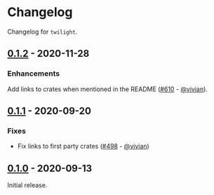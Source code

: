 # Changelog

Changelog for `twilight`.

## [0.1.2] - 2020-11-28

### Enhancements

Add links to crates when mentioned in the README ([#610] - [@vivian]).

## [0.1.1] - 2020-09-20

### Fixes

- Fix links to first party crates ([#498] - [@vivian])

## [0.1.0] - 2020-09-13

Initial release.

[@vivian]: https://github.com/vivian

[#610]: https://github.com/twilight-rs/twilight/pull/610
[#498]: https://github.com/twilight-rs/twilight/pull/498

[0.1.2]: https://github.com/twilight-rs/twilight/releases/tag/twilight-v0.1.2
[0.1.1]: https://github.com/twilight-rs/twilight/releases/tag/twilight-v0.1.1
[0.1.0]: https://github.com/twilight-rs/twilight/releases/tag/v0.1.0
